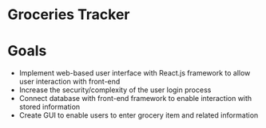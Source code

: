 # Groceries Tracker

# Goals
- Implement web-based user interface with React.js framework to allow user interaction with front-end
- Increase the security/complexity of the user login process
- Connect database with front-end framework to enable interaction with stored information
- Create GUI to enable users to enter grocery item and related information
